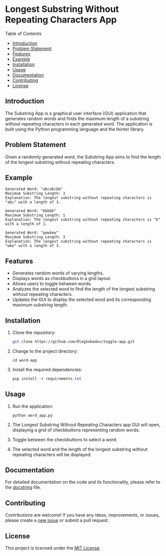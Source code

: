 # Longest Substring Without Repeating Characters App

Table of Contents

- [Introduction](#introduction)
- [Problem Statement](#problem-statement)
- [Features](#features)
- [Example](#example)
- [Installation](#installation)
- [Usage](#usage)
- [Documentation](#documentation)
- [Contributing](#contributing)
- [License](#license)

## Introduction

The Substring App is a graphical user interface (GUI) application that generates random words and finds the maximum length of a substring without repeating characters in each generated word. The application is built using the Python programming language and the tkinter library.
## Problem Statement

Given a randomly generated word, the Substring App aims to find the length of the longest substring without repeating characters.
## Example

````vbnet
Generated Word: "abcabcbb"
Maximum Substring Length: 3
Explanation: The longest substring without repeating characters is "abc" with a length of 3.
````

````vbnet
Generated Word: "bbbbb"
Maximum Substring Length: 1
Explanation: The longest substring without repeating characters is "b" with a length of 1.
````

````vbnet
Generated Word: "pwwkew"
Maximum Substring Length: 3
Explanation: The longest substring without repeating characters is "wke" with a length of 3.
````


## Features
* Generates random words of varying lengths.
* Displays words as checkbuttons in a grid layout.
* Allows users to toggle between words.
* Analyzes the selected word to find the length of the longest substring without repeating characters.
* Updates the GUI to display the selected word and its corresponding maximum substring length.
    
## Installation

1. Clone the repository:
    ````bash
    git clone https://github.com/OlegSobadov/toggle-app.git
    ````


2. Change to the project directory:
    ````arduino
    cd word-app
    ````
3. Install the required dependencies:
    ````css
    pip install -r requirements.txt
    ````

## Usage

1. Run the application:

    ````arduino
    python word_app.py
    ````
2. The Longest Substring Without Repeating Characters app GUI will open, displaying a grid of checkbuttons representing random words.

3. Toggle between the checkbuttons to select a word.

4. The selected word and the length of the longest substring without repeating characters will be displayed.

## Documentation

For detailed documentation on the code and its functionality, please refer to the [docstring](#) file.

## Contributing

Contributions are welcome! If you have any ideas, improvements, or issues, please create a [new issue](#) or submit a pull request.

## License

This project is licensed under the [MIT License](#).